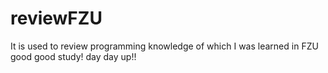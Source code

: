 # reviewFZU
It is used to review  programming knowledge of which I was learned in FZU
good good study! day day up!!
